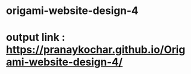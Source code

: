 # origami-website-design-4

# output link : https://pranaykochar.github.io/Origami-website-design-4/
